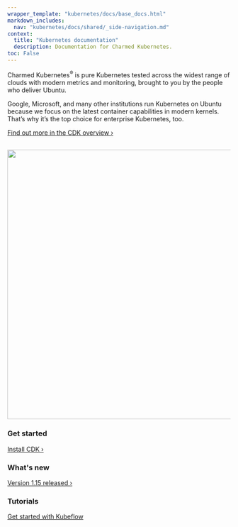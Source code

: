 ```yaml
---
wrapper_template: "kubernetes/docs/base_docs.html"
markdown_includes:
  nav: "kubernetes/docs/shared/_side-navigation.md"
context:
  title: "Kubernetes documentation"
  description: Documentation for Charmed Kubernetes.
toc: False
---
```


 Charmed Kubernetes<sup>&reg;</sup> is pure Kubernetes tested across the widest range of clouds with modern metrics and monitoring, brought to you by the people who deliver Ubuntu.

Google, Microsoft, and many other institutions run Kubernetes on Ubuntu because we focus on the latest container capabilities in modern kernels. That’s why it’s the top choice for enterprise Kubernetes, too.

[Find out more in the CDK overview&nbsp;&rsaquo;](/kubernetes/docs/overview)

<img src="https://assets.ubuntu.com/v1/843c77b6-juju-at-a-glace.svg" width="608" alt="" style="margin-top: 1rem;">

<div class="p-strip is-shallow">
  <div class="row p-divider">
    <div class="col-4 p-divider__block">
      <h3>Get started</h3>
      <p><a href="/kubernetes/docs/quickstart">Install CDK&nbsp;&rsaquo;</a></p>
    </div>
    <div class="col-4 p-divider__block">
      <h3>What's new</h3>
      <p><a href="/kubernetes/docs/release-notes">Version 1.15 released&nbsp;&rsaquo;</a></p>
    </div>
    <div class="col-4 p-divider__block">
      <h3>Tutorials</h3>
      <p><a class="p-link--external" href="https://tutorials.ubuntu.com/tutorial/get-started-kubeflow#0">Get started with Kubeflow</a></p>
    </div>
  </div>
</div>
